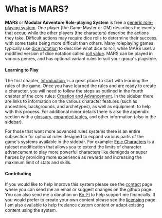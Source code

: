 # What is MARS?

**MARS** or **Modular Adventure Role-playing System** is free a [generic role-playing system](https://en.wikipedia.org/wiki/Generic_role-playing_game_system). One player (the Game Master or GM) describes the events that occur, while the other players (the characters) describe the actions they take. Difficult actions may require dice rolls to determine their success, with some tasks being more difficult than others. Many roleplaying games typically use [dice notation](https://en.wikipedia.org/wiki/Dice_notation) to describe what dice to roll, while MARS uses a modified version of dice notation called [roll value](/Core_Rules/Introduction#roll-value). MARS can be played in various genres, and has optional variant rules to suit your group's playstyle.

#### Learning to Play

The first chapter, [Introduction](/Core_Rules/Introduction), is a great place to start with learning the rules of the game. Once you have learned the rules and are ready to create a character, you will need to follow the steps as outlined in the fourth chapter of the core rules: [Creation and Advancement](/Core_Rules/Creation_and_Advancement). In the sidebar there are links to information on the various character features (such as ancestries, backgrounds, and archetypes), as well as equipment, to help with this process. For additional minor details there is also the appendix section with a [glossary](/Appendix/Glossary), [expanded tables](Appendix/Expanded_Tables),<!-- a [changelog](/Appendix/Changelog),--> and other information (also in the sidebar).

For those that want more advanced rules systems there is an entire subsection for optional rules designed to expand various parts of the game's systems available in the sidebar. For example: [Epic Characters](/Extended_Systems/Epic_Characters) is a ruleset modification that allows you to extend the limits of character advancement to play more powerful characters like demigods or super heroes by providing more experience as rewards and increasing the maximum limit of stats and skills.

#### Contributing

If you would like to help improve this system please see the [contact](/Contact) page where you can send me an email or suggest changes on the github page. You can also send me a donation on [Ko-Fi](https://ko-fi.com/lkodinsson) to help support me financially. If you would prefer to create your own content please see the [licensing](/License) page. I am also available to help freelance custom content or adapt existing content using the system.<!-- For existing works created by the community check out [this](/Community) page.-->